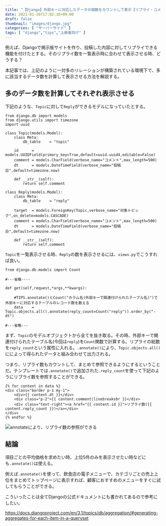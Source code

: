 ```yaml
---
title: "【Django】外部キーに対応したデータの個数をカウントして表示【リプライ・コメント数の表示に有効】【annotate+Count】"
date: 2021-01-26T17:02:16+09:00
draft: false
thumbnail: "images/django.jpg"
categories: [ "サーバーサイド" ]
tags: [ "django","tips","上級者向け" ]
---
```



例えば、Djangoで掲示板サイトを作り、投稿した内容に対してリプライできる機能を付けたとする。そのリプライ数を一覧表示時に合わせて表示させる時、どうする？

本記事では、上記のように一対多のリレーションが構築されている環境下で、多に該当するデータ数を計算して表示させる方法を解説する。

## 多のデータ数を計算してそれぞれ表示させる

下記のような、`Topic`に対して`Reply`ができるモデルになっていたとする。

    from django.db import models
    from django.utils import timezone
    import uuid 
    
    class Topic(models.Model):
        class Meta:
            db_table    = "topic"
    
        id      = models.UUIDField(primary_key=True,default=uuid.uuid4,editable=False)
        comment = models.CharField(verbose_name="コメント",max_length=500)
        dt      = models.DateTimeField(verbose_name="投稿日",default=timezone.now)
    
        def __str__(self):
            return self.comment
    
    class Reply(models.Model):
        class Meta:
            db_table    = "reply"
    
        target  = models.ForeignKey(Topic,verbose_name="対象トピック",on_delete=models.CASCADE)
        comment = models.CharField(verbose_name="コメント",max_length=500)
        dt      = models.DateTimeField(verbose_name="投稿日",default=timezone.now)
    
        def __str__(self):
            return self.comment
    
`Topic`を一覧表示させる時、`Reply`の数を表示させるには、`views.py`でこうすれば良い。


    from django.db.models import Count
    
    #---省略----
    
    def get(self,request,*args,**kwargs):
    
        #TIPS.annotate()とCount("カラム名(外部キーで関連付けられたテーブル名)")で外部キーに対応するテーブルのレコード数を数える
        data    = Topic.objects.all().annotate(reply_count=Count("reply")).order_by("-dt")
    
    #---省略---



まず、`Topic`のモデルオブジェクトから全てを抜き取る。その時、外部キーで関連付けられたテーブル名(今回は`reply`)を`Count`関数で計算する。リプライの総数を`reply_count`という属性に入れる。`.annotate()`により、`Topic.objects.all()`にによって得られたデータと組み合わせて出力される。

つまり、リプライ数もカウントして、まとめて参照できるようにするということだ。テンプレートでは`.annotate()`で追加された`.reply_count`を使って下記のようにリプライ数を参照することができる。

    {% for content in data %}
    <div class="border p-1 my-1">
        <div>{{ content.dt }}</div>
        <div class="p-2">{{ content.comment|linebreaksbr }}</div>
        <div class="text-right"><a href="{{ content.id }}">リプライ数({{ content.reply_count }})</a></div>
    </div>
    {% endfor %}

<div class="img-center"><img src="/images/Screenshot from 2021-01-27 09-25-14.png" alt="annotateにより、リプライ数の参照ができる"></div>

## 結論

項目ごとの平均価格を求めたい時、上位5件のみを表示させたい時などにも`.annotate()`は使える。

例えば`.annotate()`を使って、飲食店の電子メニューで、カテゴリごとの売上上位をまとめてトップページに表示すれば、顧客におすすめのメニューをすぐに試してもらうことができる。

こういったことは全てDjangoの公式ドキュメントにも書かれてあるので参考にしたい。

https://docs.djangoproject.com/en/3.1/topics/db/aggregation/#generating-aggregates-for-each-item-in-a-queryset

